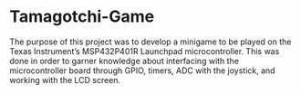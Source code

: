 # Tamagotchi-Game
The purpose of this project was to develop a minigame to be played on the Texas Instrument’s MSP432P401R Launchpad microcontroller. This was done in order to garner knowledge about interfacing with the microcontroller board through GPIO, timers, ADC with the joystick, and working with the LCD screen.
